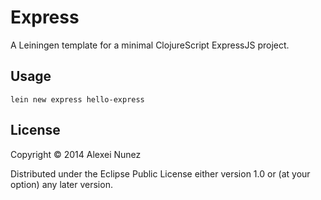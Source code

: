 # Express

A Leiningen template for a minimal ClojureScript ExpressJS project.

## Usage

```lein new express hello-express```

## License

Copyright © 2014 Alexei Nunez

Distributed under the Eclipse Public License either version 1.0 or (at
your option) any later version.
